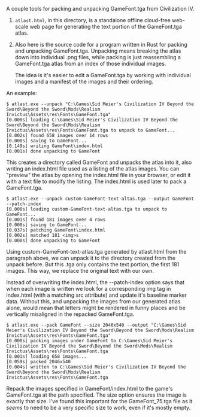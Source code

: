 A couple tools for packing and unpacking GameFont.tga from Civilization IV.

1. `atlast.html`, in this directory, is a standalone offline cloud-free
   web-scale web page for generating the text portion of the GameFont.tga
   atlas.

2. Also here is the source code for a program written in Rust for packing and
   unpacking GameFont.tga. Unpacking means breaking the atlas down into
   individual .png files, while packing is just reassembling a
   GameFont.tga atlas from an index of those individual images.

   The idea is it's easier to edit a GameFont.tga by working with individual
   images and a manifest of the images and their ordering.

An example:

```
$ atlast.exe --unpack "C:\Games\Sid Meier's Civilization IV Beyond the Sword\Beyond the Sword\Mods\Realism Invictus\Assets\res\Fonts\GameFont.tga"
[0.000s] loading C:\Games\Sid Meier's Civilization IV Beyond the Sword\Beyond the Sword\Mods\Realism Invictus\Assets\res\Fonts\GameFont.tga to unpack to GameFont...
[0.002s] found 658 images over 14 rows
[0.000s] saving to GameFont...
[0.149s] writing GameFont\index.html
[0.001s] done unpacking to GameFont
```

This creates a directory called GameFont and unpacks the atlas into it, also
writing an index.html file used as a listing of the atlas images. You can
"preview" the atlas by opening the index.html file in your browser, or edit it
with a text file to modify the listing. The index.html is used later to pack a
GameFont.tga.

```
$ atlast.exe --unpack custom-GameFont-text-altas.tga --output GameFont --patch-index
[0.000s] loading custom-GameFont-text-altas.tga to unpack to GameFont...
[0.001s] found 181 images over 4 rows
[0.000s] saving to GameFont...
[0.037s] patching GameFont\index.html
[0.002s] matched 181 <img>s
[0.000s] done unpacking to GameFont
```

Using custom-GameFont-text-atlas.tga generated by atlast.html from the
paragraph above, we can unpack it to the directory created from the unpack
before. But this .tga only contains the text portion, the first 181 images.
This way, we replace the original text with our own.

Instead of overwriting the index.html, the --patch-index option says that when
each image is written we look for a corresponding img tag in index.html (with a
matching src attribute) and update it's baseline marker data. Without this,
and unpacking the images from our generated atlas alone, would mean that
letters might be rendered in funny places and be vertically misaligned in the
repacked GameFont.tga.

```
$ atlast.exe --pack GameFont --size 2046x540 --output "C:\Games\Sid Meier's Civilization IV Beyond the Sword\Beyond the Sword\Mods\Realism Invictus\Assets\res\Fonts\GameFont.tga"
[0.000s] packing images under GameFont to C:\Games\Sid Meier's Civilization IV Beyond the Sword\Beyond the Sword\Mods\Realism Invictus\Assets\res\Fonts\GameFont.tga
[0.001s] loading 658 images...
[0.059s] packed 2046x540
[0.004s] written to C:\Games\Sid Meier's Civilization IV Beyond the Sword\Beyond the Sword\Mods\Realism Invictus\Assets\res\Fonts\GameFont.tga
```

Repack the images specified in GameFont/index.html to the game's GameFont.tga
at the path specified. The size option ensures the image is exactly that size.
I've found this important for the GameFont_75.tga file as it _seems_ to need to
be a very specific size to work, even if it's mostly empty.
